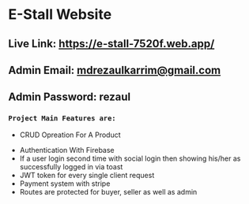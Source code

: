 # E-Stall Website

## Live Link: https://e-stall-7520f.web.app/
## Admin Email: mdrezaulkarrim@gmail.com 
## Admin Password: rezaul

### `Project Main Features are:`

- CRUD Opreation For A Product

* Authentication With Firebase
* If a user login second time with social login then showing his/her as successfully logged in via toast
* JWT token for every single client request
* Payment system with stripe
* Routes are protected for buyer, seller as well as admin
